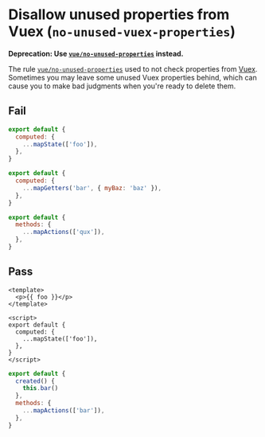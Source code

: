 # Disallow unused properties from Vuex (`no-unused-vuex-properties`)

**Deprecation: Use [`vue/no-unused-properties`](https://eslint.vuejs.org/rules/no-unused-properties.html) instead.**

The rule [`vue/no-unused-properties`](https://eslint.vuejs.org/rules/no-unused-properties.html) used to not check properties from [Vuex](https://vuex.vuejs.org/). Sometimes you may leave some unused Vuex properties behind, which can cause you to make bad judgments when you're ready to delete them.

## Fail

```js
export default {
  computed: {
    ...mapState(['foo']),
  },
}
```

```js
export default {
  computed: {
    ...mapGetters('bar', { myBaz: 'baz' }),
  },
}
```

```js
export default {
  methods: {
    ...mapActions(['qux']),
  },
}
```

## Pass

```vue
<template>
  <p>{{ foo }}</p>
</template>

<script>
export default {
  computed: {
    ...mapState(['foo']),
  },
}
</script>
```

```js
export default {
  created() {
    this.bar()
  },
  methods: {
    ...mapActions(['bar']),
  },
}
```
